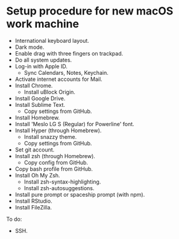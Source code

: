 # Setup procedure for new macOS work machine

* International keyboard layout.
* Dark mode.
* Enable drag with three fingers on trackpad.
* Do all system updates.
* Log-in with Apple ID.
  * Sync Calendars, Notes, Keychain.
* Activate internet accounts for Mail.
* Install Chrome.
  * Install uBlock Origin.
* Install Google Drive.
* Install Sublime Text.
  * Copy settings from GitHub.
* Install Homebrew.
* Install 'Meslo LG S (Regular) for Powerline' font.
* Install Hyper (through Homebrew).
  * Install snazzy theme.
  * Copy settings from GitHub.
* Set git account.
* Install zsh (through Homebrew).
  * Copy config from GitHub.
* Copy bash profile from GitHub.
* Install Oh My Zsh.
  * Install zsh-syntax-highlighting.
  * Install zsh-autosuggestions.
* Install pure prompt or spaceship prompt (with npm).
* Install RStudio.
* Install FileZilla.

To do:

* SSH.
